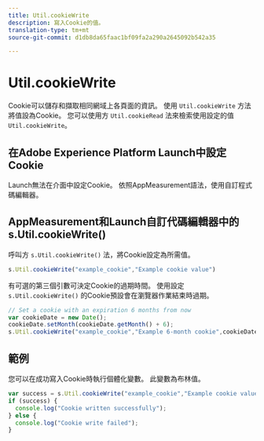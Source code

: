 ```yaml
---
title: Util.cookieWrite
description: 寫入Cookie的值。
translation-type: tm+mt
source-git-commit: d1db8da65faac1bf09fa2a290a2645092b542a35

---
```



# Util.cookieWrite

Cookie可以儲存和擷取相同網域上各頁面的資訊。 使用 `Util.cookieWrite` 方法將值設為Cookie。 您可以使用方 `Util.cookieRead` 法來檢索使用設定的值 `Util.cookieWrite`。

## 在Adobe Experience Platform Launch中設定Cookie

Launch無法在介面中設定Cookie。 依照AppMeasurement語法，使用自訂程式碼編輯器。

## AppMeasurement和Launch自訂代碼編輯器中的s.Util.cookieWrite()

呼叫方 `s.Util.cookieWrite()` 法，將Cookie設定為所需值。

```js
s.Util.cookieWrite("example_cookie","Example cookie value")
```

有可選的第三個引數可決定Cookie的過期時間。 使用設定 `s.Util.cookieWrite()` 的Cookie預設會在瀏覽器作業結束時過期。

```js
// Set a cookie with an expiration 6 months from now
var cookieDate = new Date();
cookieDate.setMonth(cookieDate.getMonth() + 6);
s.Util.cookieWrite("example_cookie","Example 6-month cookie",cookieDate);
```

## 範例

您可以在成功寫入Cookie時執行個體化變數。 此變數為布林值。

```js
var success = s.Util.cookieWrite("example_cookie","Example cookie value");
if (success) {
  console.log("Cookie written successfully");
} else {
  console.log("Cookie write failed");
}
```
